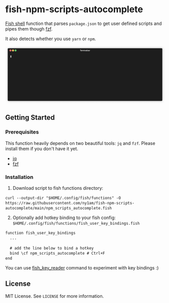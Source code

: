 # fish-npm-scripts-autocomplete

[Fish shell](https://fishshell.com) function that parses `package.json` to get user defined scripts and pipes them though [fzf](https://github.com/junegunn/fzf).

It also detects whether you use `yarn` or `npm`.

![](demo.gif)

## Getting Started

### Prerequisites

This function heavily depends on two beautiful tools: `jq` and `fzf`. Please install them if you don't have it yet.

- [jq](https://github.com/stedolan/jq/wiki/Installation)
- [fzf](https://github.com/junegunn/fzf)

### Installation

1. Download script to fish functions directory:

```shell
curl --output-dir "$HOME/.config/fish/functions" -O https://raw.githubusercontent.com/ny1am/fish-npm-scripts-autocomplete/main/npm_scripts_autocomplete.fish
```

2. Optionally add hotkey binding to your fish config:
   `$HOME/.config/fish/functions/fish_user_key_bindings.fish`

```
function fish_user_key_bindings
  ...

  # add the line below to bind a hotkey
  bind \cf npm_scripts_autocomplete # Ctrl+F
end
```

You can use [fish_key_reader](https://fishshell.com/docs/current/cmds/fish_key_reader.html) command to experiment with key bindings :)

## License

MIT License. See `LICENSE` for more information.
